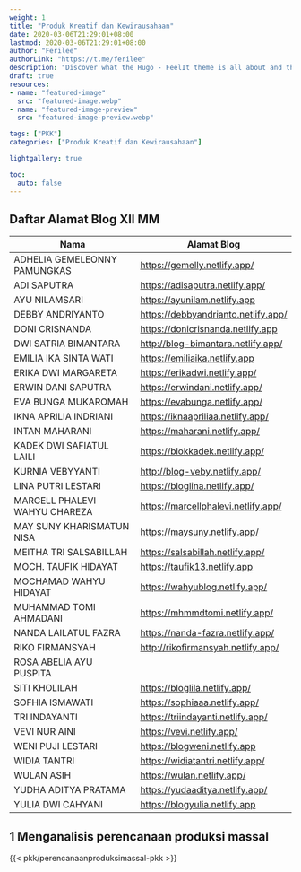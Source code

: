 ```yaml
---
weight: 1
title: "Produk Kreatif dan Kewirausahaan"
date: 2020-03-06T21:29:01+08:00
lastmod: 2020-03-06T21:29:01+08:00
author: "Ferilee"
authorLink: "https://t.me/ferilee"
description: "Discover what the Hugo - FeelIt theme is all about and the core-concepts behind it."
draft: true
resources:
- name: "featured-image"
  src: "featured-image.webp"
- name: "featured-image-preview"
  src: "featured-image-preview.webp"

tags: ["PKK"]
categories: ["Produk Kreatif dan Kewirausahaan"]

lightgallery: true

toc:
  auto: false
---
```

## Daftar Alamat Blog XII MM
| Nama | Alamat Blog |
| ------ | ----------- |
| ADHELIA GEMELEONNY PAMUNGKAS | https://gemelly.netlify.app/ |
| ADI SAPUTRA | https://adisaputra.netlify.app/ |
| AYU NILAMSARI | https://ayunilam.netlify.app  |
| DEBBY ANDRIYANTO | https://debbyandrianto.netlify.app/ |
| DONI CRISNANDA | https://donicrisnanda.netlify.app |
| DWI SATRIA BIMANTARA | http://blog-bimantara.netlify.app/ |
| EMILIA IKA SINTA WATI | https://emiliaika.netlify.app  |
| ERIKA DWI MARGARETA | https://erikadwi.netlify.app/ |
| ERWIN DANI SAPUTRA | https://erwindani.netlify.app/ |
| EVA BUNGA MUKAROMAH | https://evabunga.netlify.app/ |
| IKNA APRILIA INDRIANI | https://iknaapriliaa.netlify.app/ |
| INTAN MAHARANI | https://maharani.netlify.app/ |
| KADEK DWI SAFIATUL LAILI | https://blokkadek.netlify.app/ |
| KURNIA VEBYYANTI | http://blog-veby.netlify.app/ |
| LINA PUTRI LESTARI | https://bloglina.netlify.app/ |
| MARCELL PHALEVI WAHYU CHAREZA | https://marcellphalevi.netlify.app/ |
| MAY SUNY KHARISMATUN NISA | https://maysuny.netlify.app/ |
| MEITHA TRI SALSABILLAH | https://salsabillah.netlify.app/ |
| MOCH. TAUFIK HIDAYAT | https://taufik13.netlify.app |
| MOCHAMAD WAHYU HIDAYAT | https://wahyublog.netlify.app/ |
| MUHAMMAD TOMI AHMADANI | https://mhmmdtomi.netlify.app/ |
| NANDA LAILATUL FAZRA | https://nanda-fazra.netlify.app/ |
| RIKO FIRMANSYAH | http://rikofirmansyah.netlify.app/ |
| ROSA ABELIA AYU PUSPITA |  |
| SITI KHOLILAH | https://bloglila.netlify.app/ |
| SOFHIA ISMAWATI | https://sophiaaa.netlify.app/ |
| TRI INDAYANTI | https://triindayanti.netlify.app/ |
| VEVI NUR AINI | https://vevi.netlify.app/ |
| WENI PUJI LESTARI | https://blogweni.netlify.app |
| WIDIA TANTRI | https://widiatantri.netlify.app/ |
| WULAN ASIH | https://wulan.netlify.app/ |
| YUDHA ADITYA PRATAMA | https://yudaaditya.netlify.app/ |
| YULIA DWI CAHYANI | https://blogyulia.netlify.app |

<!--more-->

## 1 Menganalisis perencanaan produksi massal

{{< pkk/perencanaanproduksimassal-pkk >}}


<!-- ## 2 Menentukan indikator keberhasilan tahapan produksi massal
## 3 Menerapkan proses produksi massal
## 4 Menerapkan metoda perakitan produk barang/jasa
## 5 Menganalisis prosedur pengujian kesesuaian fungsi produk barang/jasa
## 6 Mengevaluasi kesesuaian hasil produk dengan rancangan
